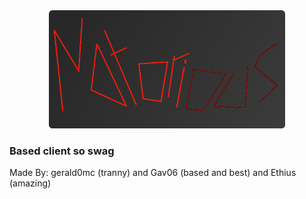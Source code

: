 <div align="center">
  <img src="/content/icon-full.png" width="75%">
</div>

<h3>Based client so swag</h3>

<p>
  Made By: gerald0mc (tranny) and Gav06 (based and best) and Ethius (amazing)
</p>
